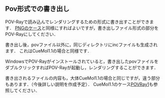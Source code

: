 ## Pov形式での書き出し
POV-Rayで読み込んでレンダリングするための形式に書き出すことができます．
[PNGのケース](../ImageExport)と同様にすればよいですが，書き出しファイル形式の部分をPOV-Rayにしてください．

書き出し後，povファイル以外に，同じディレクトリにincファイルも生成されます．
これはCueMol1.1の場合と同様です．

WindowsでPOV-Rayがインストールされていると，書き出したpovファイルをダブルクリックすればPOV-Rayが起動し，レンダリングすることができます．

書き出されるファイルの内容も，大体CueMol1.1の場合と同じですが，違う部分もあります．（今後詳しい説明を作成予定）．
CueMol1.1のケース[POVRay1](../../POVRay1)も参照してください．
